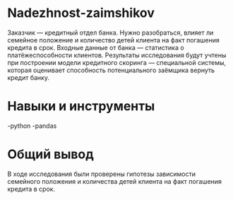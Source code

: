 # Nadezhnost-zaimshikov
Заказчик — кредитный отдел банка. Нужно разобраться, влияет ли семейное положение и количество детей клиента на факт погашения кредита в срок. Входные данные от банка — статистика о платёжеспособности клиентов.
Результаты исследования будут учтены при построении модели кредитного скоринга — специальной системы, которая оценивает способность потенциального заёмщика вернуть кредит банку.
# Навыки и инструменты
-python
-pandas
# Общий вывод
В ходе исследования были  проверены гипотезы зависимости семейного положения и количества детей клиента на факт погашения кредита в срок.
